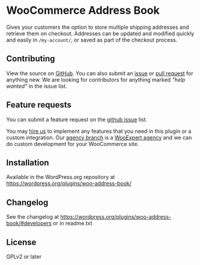# WooCommerce Address Book

Gives your customers the option to store multiple shipping addresses and retrieve them on checkout. Addresses can be updated and modified quickly and easily in `/my-account/`, or saved as part of the checkout process.

## Contributing

View the source on [GitHub](https://github.com/crosspeaksoftware/woo-address-book). You can also submit an [issue](https://github.com/crosspeaksoftware/woo-address-book/issues) or [pull request](https://github.com/crosspeaksoftware/woo-address-book/pulls) for anything new. We are looking for contributors for anything marked *"help wanted"* in the issue list.

## Feature requests

You can submit a feature request on the [github issue](https://github.com/crosspeaksoftware/woo-address-book/issues) list.

You may [hire us](https://www.crosspeaksoftware.com/contact-us/) to implement any features that you need in this plugin or a custom integration.
Our [agency branch](https://www.hallme.com/) is a [WooExpert agency](https://woocommerce.com/experts/hall-internet-marketing/) and we can do custom development for your WooCommerce site.

## Installation

Available in the WordPress.org repository at https://wordpress.org/plugins/woo-address-book/

## Changelog

See the changelog at https://wordpress.org/plugins/woo-address-book/#developers or in readme.txt

## License
GPLv2 or later

